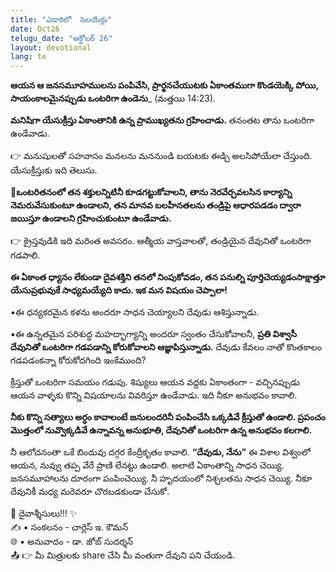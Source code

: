 ```yaml
---
title: "ఎడారిలో  సెలయేర్లు"
date: Oct26
telugu_date: "అక్టోబర్ 26"
layout: devotional
lang: te
---
```


**ఆయన ఆ జనసమూహములను పంపివేసి, ప్రార్థనచేయుటకు ఏకాంతముగా కొండయెక్కి పోయి, సాయంకాలమైనప్పుడు ఒంటరిగా ఉండెను**_ (మత్తయి 14:23).

**మనిషిగా యేసుక్రీస్తు ఏకాంతానికి ఉన్న ప్రాముఖ్యతను గ్రహించాడు.** తనంతట తాను ఒంటరిగా ఉండేవాడు. 

👉 మనుషులతో సహవాసం మనలను మననుండి బయటకు ఈడ్చి అలసిపోయేలా చేస్తుంది. యేసుక్రీస్తుకు ఇది తెలుసు. 

**📖ఒంటరితనంలో తన శక్తులన్నిటినీ కూడగట్టుకోవాలని, తాను నెరవేర్చవలసిన కార్యాన్ని నెమరువేసుకుంటూ ఉండాలని, తన మానవ బలహీనతలను తండ్రిపై ఆధారపడడం ద్వారా జయిస్తూ ఉండాలని గ్రహించుకుంటూ ఉండేవాడు.**

👉 క్రైస్తవుడికి ఇది మరింత అవసరం. ఆత్మీయ వాస్తవాలతో, తండ్రియైన దేవునితో ఒంటరిగా గడపాలి. 

**ఈ ఏకాంత ధ్యానం లేకుండా దైవశక్తిని తనలో నింపుకోవడం, తన పనుల్ని పూర్తిచెయ్యడంసాక్షాత్తూ యేసుప్రభువుకే సాధ్యమయ్యేది కాదు. ఇక మన విషయం చెప్పాలా!**

▪ఈ ధన్యకరమైన కళను అందరూ సాధన చెయ్యాలని దేవుడు ఆశిస్తున్నాడు. 

▪ఈ ఉన్నతమైన పరిశుద్ధ మహద్భాగ్యాన్ని అందరూ స్వంతం చేసుకోవాలనీ, **ప్రతి విశ్వాసీ దేవునితో ఒంటరిగా గడపడాన్ని కోరుకోవాలని ఆజ్ఞాపిస్తున్నాడు.** దేవుడు కేవలం నాతో కొంతకాలం గడపడంకన్నా కోరుకోదగింది ఇంకేముంది?

క్రీస్తుతో ఒంటరిగా సమయం గడుపు. శిష్యులు ఆయన వద్దకు ఏకాంతంగా - వచ్చినప్పుడు ఆయన వాళ్ళకు కొన్ని విషయాలను వివరిస్తూ ఉండేవాడు. ఇది నీకూ అనుభవం కావాలి. 

**నీకు కొన్ని సత్యాలు అర్ధం కావాలంటే జనులందరినీ పంపించేసి ఒక్కడివే క్రీస్తుతో ఉండాలి. ప్రపంచం మొత్తంలో నువ్వొక్కడివే ఉన్నావన్న అనుభూతి, దేవునితో ఒంటరిగా ఉన్న అనుభవం కలగాలి.** 

నీ ఆలోచనంతా ఒకే బిందువు దగ్గర కేంద్రీకృతం కావాలి. **“దేవుడు, నేను”** ఈ విశాల విశ్వంలో ఆయన, నువ్వు తప్ప వేరే ప్రాణి లేనట్టు ఉండాలి. అలాటి ఏకాంతాన్ని సాధన చెయ్యి. జనసమూహాలను దూరంగా పంపించెయ్యి. నీ హృదయంలో నిశ్చలతను సాధన చెయ్యి. నీకూ దేవునికీ మధ్య మరెవరూ చొరబడకుండా చేసుకో.

<div class="blessing">🙏 <span class="bless-text">దైవాశ్శీసులు!!!</span> ✨</div>

<div class="credit">✍️ <span class="credit-text">▪ సంకలనం - చార్లెస్ ఇ. కౌమన్</span></div>
<div class="credit">🌐 <span class="credit-text">▪ అనువాదం - డా. జోబ్ సుదర్శన్</span></div>


<div class="share">📤 👉 <span class="share-text">మీ మిత్రులకు share చేసి మీ వంతుగా దేవుని పని చేయండి.</span></div>
